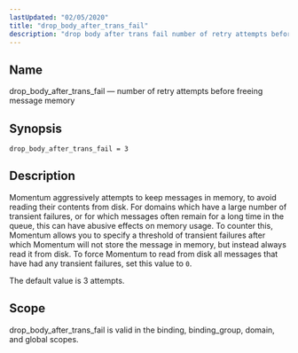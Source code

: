 ```yaml
---
lastUpdated: "02/05/2020"
title: "drop_body_after_trans_fail"
description: "drop body after trans fail number of retry attempts before freeing message memory drop body after trans fail 3 Momentum aggressively attempts to keep messages in memory to avoid reading their contents from disk For domains which have a large number of transient failures or for which messages often remain..."
---
```


<a name="conf.ref.drop_body_after_trans_fail"></a> 
## Name

drop_body_after_trans_fail — number of retry attempts before freeing message memory

## Synopsis

`drop_body_after_trans_fail = 3`

<a name="idp24404768"></a> 
## Description

Momentum aggressively attempts to keep messages in memory, to avoid reading their contents from disk. For domains which have a large number of transient failures, or for which messages often remain for a long time in the queue, this can have abusive effects on memory usage. To counter this, Momentum allows you to specify a threshold of transient failures after which Momentum will not store the message in memory, but instead always read it from disk. To force Momentum to read from disk all messages that have had any transient failures, set this value to `0`.

The default value is 3 attempts.

<a name="idp24408080"></a> 
## Scope

drop_body_after_trans_fail is valid in the binding, binding_group, domain, and global scopes.